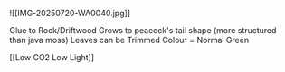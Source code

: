 ![[IMG-20250720-WA0040.jpg]]

Glue to Rock/Driftwood 
Grows to peacock's tail shape (more structured than java moss) 
Leaves can be Trimmed
Colour = Normal Green















[[Low CO2 Low Light]]